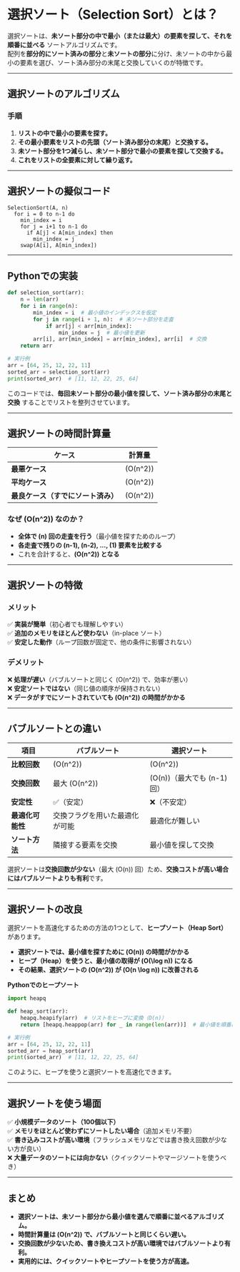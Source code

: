 # **選択ソート（Selection Sort）とは？**

選択ソートは、**未ソート部分の中で最小（または最大）の要素を探して、それを順番に並べる** ソートアルゴリズムです。  
配列を**部分的にソート済みの部分**と**未ソートの部分**に分け、未ソートの中から最小の要素を選び、ソート済み部分の末尾と交換していくのが特徴です。

---

## **選択ソートのアルゴリズム**

### **手順**

1. **リストの中で最小の要素を探す。**
2. **その最小要素をリストの先頭（ソート済み部分の末尾）と交換する。**
3. **未ソート部分を1つ減らし、未ソート部分で最小の要素を探して交換する。**
4. **これをリストの全要素に対して繰り返す。**

---

## **選択ソートの擬似コード**

```plaintext
SelectionSort(A, n)
  for i = 0 to n-1 do
    min_index = i
    for j = i+1 to n-1 do
      if A[j] < A[min_index] then
        min_index = j
    swap(A[i], A[min_index])
```

---

## **Pythonでの実装**

```python
def selection_sort(arr):
    n = len(arr)
    for i in range(n):
        min_index = i  # 最小値のインデックスを仮定
        for j in range(i + 1, n):  # 未ソート部分を走査
            if arr[j] < arr[min_index]:
                min_index = j  # 最小値を更新
        arr[i], arr[min_index] = arr[min_index], arr[i]  # 交換
    return arr

# 実行例
arr = [64, 25, 12, 22, 11]
sorted_arr = selection_sort(arr)
print(sorted_arr)  # [11, 12, 22, 25, 64]
```

このコードでは、**毎回未ソート部分の最小値を探して、ソート済み部分の末尾と交換** することでリストを整列させています。

---

## **選択ソートの時間計算量**

| ケース                             | 計算量     |
| ---------------------------------- | ---------- |
| **最悪ケース**                     | \(O(n^2)\) |
| **平均ケース**                     | \(O(n^2)\) |
| **最良ケース（すでにソート済み）** | \(O(n^2)\) |

### **なぜ \(O(n^2)\) なのか？**

- **全体で \(n\) 回の走査を行う**（最小値を探すためのループ）
- **各走査で残りの \(n-1\), \(n-2\), ..., \(1\) 要素を比較する**
- これを合計すると、**\(O(n^2)\) となる**

---

## **選択ソートの特徴**

### **メリット**

✅ **実装が簡単**（初心者でも理解しやすい）  
✅ **追加のメモリをほとんど使わない**（in-place ソート）  
✅ **安定した動作**（ループ回数が固定で、他の条件に影響されない）

### **デメリット**

❌ **処理が遅い**（バブルソートと同じく \(O(n^2)\) で、効率が悪い）  
❌ **安定ソートではない**（同じ値の順序が保持されない）  
❌ **データがすでにソートされていても \(O(n^2)\) の時間がかかる**

---

## **バブルソートとの違い**

| 項目             | バブルソート                   | 選択ソート                      |
| ---------------- | ------------------------------ | ------------------------------- |
| **比較回数**     | \(O(n^2)\)                     | \(O(n^2)\)                      |
| **交換回数**     | 最大 \(O(n^2)\)                | \(O(n)\)（最大でも \(n-1\) 回） |
| **安定性**       | ✅（安定）                     | ❌（不安定）                    |
| **最適化可能性** | 交換フラグを用いた最適化が可能 | 最適化が難しい                  |
| **ソート方法**   | 隣接する要素を交換             | 最小値を探して交換              |

選択ソートは**交換回数が少ない**（最大 \(O(n)\) 回）ため、**交換コストが高い場合にはバブルソートよりも有利**です。

---

## **選択ソートの改良**

選択ソートを高速化するための方法の1つとして、**ヒープソート（Heap Sort）** があります。

- **選択ソートでは、最小値を探すために \(O(n)\) の時間がかかる**
- **ヒープ（Heap）を使うと、最小値の取得が \(O(\log n)\) になる**
- **その結果、選択ソートの \(O(n^2)\) が \(O(n \log n)\) に改善される**

**Pythonでのヒープソート**

```python
import heapq

def heap_sort(arr):
    heapq.heapify(arr)  # リストをヒープに変換（O(n)）
    return [heapq.heappop(arr) for _ in range(len(arr))]  # 最小値を順番に取り出す（O(n log n)）

# 実行例
arr = [64, 25, 12, 22, 11]
sorted_arr = heap_sort(arr)
print(sorted_arr)  # [11, 12, 22, 25, 64]
```

このように、ヒープを使うと選択ソートを高速化できます。

---

## **選択ソートを使う場面**

✅ **小規模データのソート（100個以下）**  
✅ **メモリをほとんど使わずにソートしたい場合**（追加メモリ不要）  
✅ **書き込みコストが高い環境**（フラッシュメモリなどでは書き換え回数が少ない方が良い）  
❌ **大量データのソートには向かない**（クイックソートやマージソートを使うべき）

---

## **まとめ**

- **選択ソートは、未ソート部分から最小値を選んで順番に並べるアルゴリズム。**
- **時間計算量は \(O(n^2)\) で、バブルソートと同じくらい遅い。**
- **交換回数が少ないため、書き換えコストが高い環境ではバブルソートより有利。**
- **実用的には、クイックソートやヒープソートを使う方が高速。**

